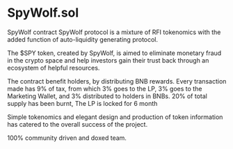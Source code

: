 # SpyWolf.sol

SpyWolf contract SpyWolf protocol is a mixture of RFI tokenomics with the added function of auto-liquidity generating protocol.

The $SPY token, created by SpyWolf, is aimed to eliminate monetary fraud in the crypto space and help investors gain their trust back through an ecosystem of helpful resources.

The contract benefit holders, by distributing BNB rewards. Every transaction made has 9% of tax, from which 3% goes to the LP, 3% goes to the Marketing Wallet, and 3% distributed to holders in BNBs. 20% of total supply has been burnt, The LP is locked for 6 month

Simple tokenomics and elegant design and production of token information has catered to the overall success of the project.

100% community driven and doxed team.

